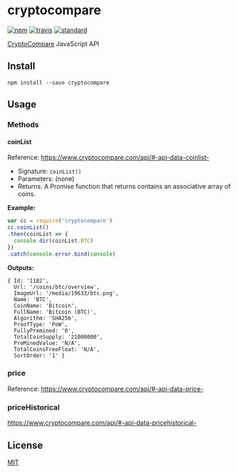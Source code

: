 cryptocompare
=============

[![npm][npm-image]][npm-url]
[![travis][travis-image]][travis-url]
[![standard][standard-image]][standard-url]

[npm-image]: https://img.shields.io/npm/v/cryptocompare.svg?style=flat-square
[npm-url]: https://www.npmjs.com/package/cryptocompare
[travis-image]: https://img.shields.io/travis/exodusmovement/cryptocompare.svg?style=flat-square
[travis-url]: https://travis-ci.org/exodusmovement/cryptocompare
[standard-image]: https://img.shields.io/badge/code%20style-standard-brightgreen.svg?style=flat-square
[standard-url]: http://npm.im/standard

[CryptoCompare](https://www.cryptocompare.com/) JavaScript API

Install
-------

    npm install --save cryptocompare


Usage
-----

### Methods

#### coinList

Reference: https://www.cryptocompare.com/api/#-api-data-coinlist-

- Signature: `coinList()`
- Parameters: (none)           
- Returns:    A Promise function that returns contains an associative array of coins.

**Example:**

```js
var cc = require('cryptocompare')
cc.coinList()
.then(coinList => {
  console.dir(coinList.BTC)
})
.catch(console.error.bind(console)
```

**Outputs:**

```
{ Id: '1182',
  Url: '/coins/btc/overview',
  ImageUrl: '/media/19633/btc.png',
  Name: 'BTC',
  CoinName: 'Bitcoin',
  FullName: 'Bitcoin (BTC)',
  Algorithm: 'SHA256',
  ProofType: 'PoW',
  FullyPremined: '0',
  TotalCoinSupply: '21000000',
  PreMinedValue: 'N/A',
  TotalCoinsFreeFloat: 'N/A',
  SortOrder: '1' }
```

### price

Reference: https://www.cryptocompare.com/api/#-api-data-price-


### priceHistorical

https://www.cryptocompare.com/api/#-api-data-pricehistorical-





## License

[MIT](LICENSE.md)

